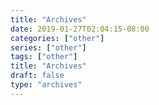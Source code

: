 ```yaml
---
title: "Archives"
date: 2019-01-27T02:04:15-08:00
categories: ["other"]
series: ["other"]
tags: ["other"]
title: "Archives"
draft: false
type: "archives"
---
```


